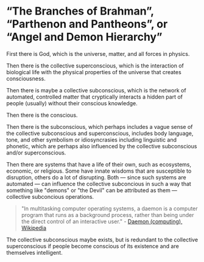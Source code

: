 # “The Branches of Brahman”, “Parthenon and Pantheons”, or “Angel and Demon Hierarchy”

First there is God, which is the universe, matter, and all forces in physics. 

Then there is the collective superconscious, which is the interaction of biological life with the physical properties of the universe that creates consciousness. 

Then there is maybe a collective subconscious, which is the network of automated, controlled matter that cryptically interacts a hidden part of people (usually) without their conscious knowledge. 

Then there is the conscious. 

Then there is the subconscious, which perhaps includes a vague sense of the collective subconscious and superconscious, includes body language, tone, and other symbolism or idiosyncrasies including linguistic and phonetic, which are perhaps also influenced by the collective subconscious and/or superconscious. 

Then there are systems that have a life of their own, such as ecosystems, economic, or religious. Some have innate wisdoms that are susceptible to disruption, others do a lot of disrupting. Both — since such systems are automated — can influence the collective subconcious in such a way that something like "demons" or "the Devil" can be attributed as them — collective subconcious operations.

> "In multitasking computer operating systems, a daemon is a computer program that runs as a background process, rather than being under the direct control of an interactive user." - [Daemon (computing), Wikipedia](https://en.wikipedia.org/wiki/Daemon_(computing))

The collective subconscious maybe exists, but is redundant to the collective superconscious if people become conscious of its existence and are themselves intelligent.
